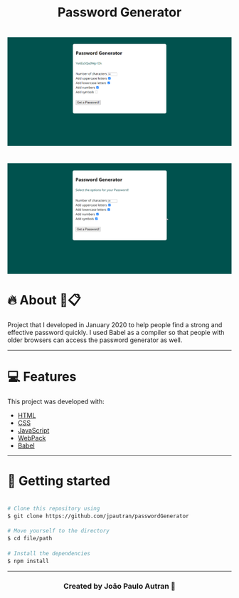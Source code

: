 <h1 align="center">
    Password Generator
</h1>

<h1>
<img src ="src/assets/img/geradorSenha1.png" align="center">
</h1>

<h1>
<img src="src/assets/img/geradorSenha.gif" align="center">
</h1>

# 🔥 About 📝📋

Project that I developed in January 2020 to help people find a strong and effective password quickly. I used Babel as a compiler so that people with older browsers can access the password generator as well.

---

# 💻 Features 

This project was developed with:
- [HTML](https://developer.mozilla.org/en-US/docs/Web/HTML)
- [CSS](https://developer.mozilla.org/en-US/docs/Web/CSS)
- [JavaScript](https://developer.mozilla.org/en-US/docs/Learn/Getting_started_with_the_web/JavaScript_basics)
- [WebPack](https://webpack.js.org/)
- [Babel](https://babeljs.io/)

---

# 📂 Getting started
```bash

# Clone this repository using
$ git clone https://github.com/jpautran/passwordGenerator

# Move yourself to the directory
$ cd file/path

# Install the dependencies
$ npm install

```
---

<h3 align="center">
Created by João Paulo Autran 🚀
</h3>            